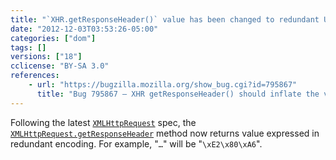 ```yaml
---
title: "`XHR.getResponseHeader()` value has been changed to redundant UTF-8 byte characters"
date: "2012-12-03T03:53:26-05:00"
categories: ["dom"]
tags: []
versions: ["18"]
cclicense: "BY-SA 3.0"
references:
    - url: "https://bugzilla.mozilla.org/show_bug.cgi?id=795867"
      title: "Bug 795867 – XHR getResponseHeader() should inflate the value"
---
```

Following the latest [`XMLHttpRequest`](https://developer.mozilla.org/en-US/docs/Web/API/XMLHttpRequest) spec, the [`XMLHttpRequest.getResponseHeader`](https://developer.mozilla.org/en-US/docs/Web/API/XMLHttpRequest#getResponseHeader) method now returns value expressed in redundant encoding. For example, "`…`" will be "`\xE2\x80\xA6`".
